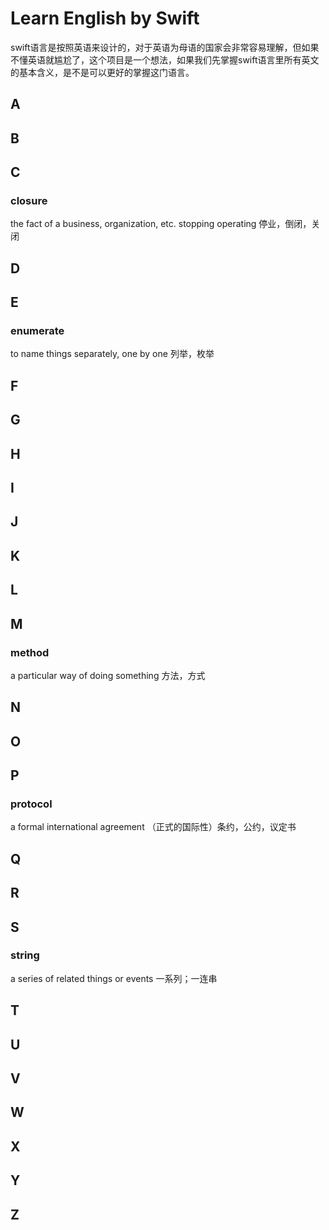 # Learn English by Swift
swift语言是按照英语来设计的，对于英语为母语的国家会非常容易理解，但如果不懂英语就尴尬了，这个项目是一个想法，如果我们先掌握swift语言里所有英文的基本含义，是不是可以更好的掌握这门语言。

## A
## B
## C

### closure
the fact of a business, organization, etc. stopping operating
停业，倒闭，关闭

## D
## E

### enumerate
to name things separately, one by one
列举，枚举

## F
## G
## H
## I
## J
## K
## L
## M

### method
a particular way of doing something
方法，方式

## N
## O
## P

### protocol 
a formal international agreement
（正式的国际性）条约，公约，议定书

## Q
## R
## S

### string
a series of related things or events 
一系列；一连串

## T
## U
## V
## W
## X
## Y
## Z
